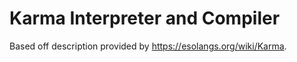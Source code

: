 # Karma Interpreter and Compiler

Based off description provided by https://esolangs.org/wiki/Karma.


